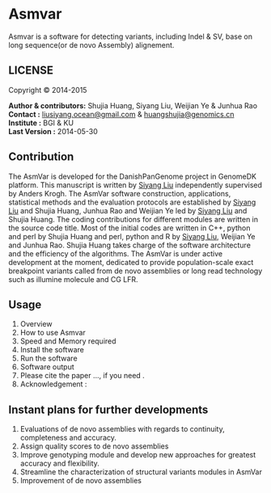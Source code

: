 Asmvar
==========

Asmvar is a software for detecting variants, including Indel & SV, base on long sequence(or de novo Assembly) alignement.

LICENSE 
--------
Copyright &copy; 2014-2015

__Author & contributors:__ Shujia Huang, Siyang Liu, Weijian Ye & Junhua Rao   <br/>
__Contact              :__ liusiyang.ocean@gmail.com & huangshujia@genomics.cn <br/>
__Institute            :__ BGI & KU                                            <br/>
__Last Version         :__ 2014-05-30                                          <br/>

Contribution
------------
The AsmVar is developed for the DanishPanGenome project in GenomeDK platform. This manuscript is written by [Siyang Liu](https://github.com/SiyangLiu) independently supervised by Anders Krogh.  The AsmVar software construction, applications, statistical methods and the evaluation protocols are established by [Siyang Liu](https://github.com/SiyangLiu) and Shujia Huang, Junhua Rao and Weijian Ye led by [Siyang Liu](https://github.com/SiyangLiu) and Shujia Huang.  The coding contributions for different modules are written in the source code title. Most of the initial codes are written in C++, python and perl by Shujia Huang and perl, python and R by [Siyang Liu](https://github.com/SiyangLiu), Weijian Ye and Junhua Rao. Shujia Huang takes charge of the software architecture and the efficiency of the algorithms. The AsmVar is under active development at the moment, dedicated to provide population-scale exact breakpoint variants called from de novo assemblies or long read technology such as illumine molecule and CG LFR. 

Usage
-----
1. Overview
2. How to use Asmvar
3. Speed and Memory required
4. Install the software
5. Run the software
6. Software output 
7. Please cite the paper ..., if you need .
8. Acknowledgement :

Instant plans for further developments
---------------------------------------
1. Evaluations of de novo assemblies with regards to continuity, completeness and accuracy.
2. Assign quality scores to de novo assemblies
3. Improve genotyping module and develop new approaches for greatest accuracy and flexibility.
4. Streamline the characterization of structural variants modules in AsmVar
5. Improvement of de novo assemblies

